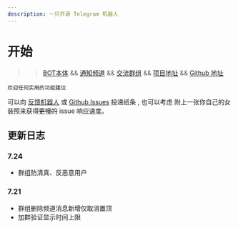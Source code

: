 ```yaml
---
description: 一只开源 Telegram 机器人
---
```


# 开始

 >> [BOT本体](https://t.me/NTT_X_BOT)  &&  [通知频道](https://t.me/NTT_X)  &&  [交流群组](https://t.me/NTTDiscuss)  &&  [项目地址](https://kurumi.io/HiedaNaKan/NTTools)   &&  [Github 地址](https://github.com/HiedaNaKan/NTTools)

```text
欢迎任何实用的功能建议
```

可以向 [反馈机器人](https://t.me/NTT_TICKER_BOT?start=from_doc) 或 [Github Issues](https://github.com/HiedaNaKan/NTTools/issues) 投递纸条 , 也可以考虑 附上一张你自己的女装照来获得~~更慢的~~ issue 响应速度。

## 更新日志

### 7.24

+ 群组防清真、反恶意用户

### 7.21

+ 群组删除频道消息新增仅取消置顶
+ 加群验证显示时间上限